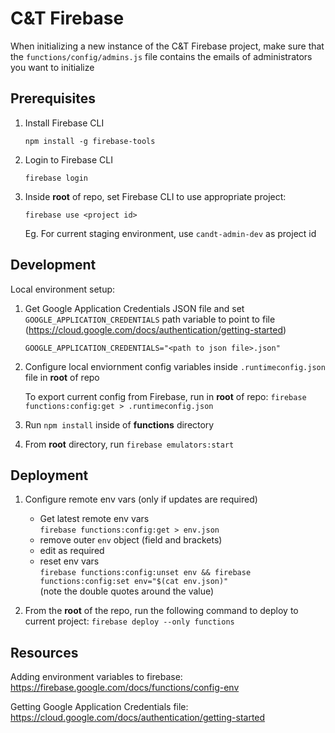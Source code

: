 # C&T Firebase

When initializing a new instance of the C&T Firebase project, make sure that the `functions/config/admins.js` file contains the emails of administrators you want to initialize

## Prerequisites

1. Install Firebase CLI

   `npm install -g firebase-tools`

2. Login to Firebase CLI

   `firebase login`

3. Inside **root** of repo, set Firebase CLI to use appropriate project:

   `firebase use <project id>`

   Eg. For current staging environment, use `candt-admin-dev` as project id

## Development

Local environment setup:

1. Get Google Application Credentials JSON file and set `GOOGLE_APPLICATION_CREDENTIALS` path variable to point to file (https://cloud.google.com/docs/authentication/getting-started)

   `GOOGLE_APPLICATION_CREDENTIALS="<path to json file>.json"`

2. Configure local enviornment config variables inside `.runtimeconfig.json` file in **root** of repo

   To export current config from Firebase, run in **root** of repo: `firebase functions:config:get > .runtimeconfig.json`

3. Run `npm install` inside of **functions** directory
4. From **root** directory, run `firebase emulators:start`

## Deployment

1. Configure remote env vars (only if updates are required)
   - Get latest remote env vars<br/>
   `firebase functions:config:get > env.json`
   - remove outer `env` object (field and brackets)
   - edit as required
   - reset env vars<br/>`firebase functions:config:unset env && firebase functions:config:set env="$(cat env.json)"`<br/>(note the double quotes around the value)
      
2. From the **root** of the repo, run the following command to deploy to current project:
   `firebase deploy --only functions`

## Resources

Adding environment variables to firebase: https://firebase.google.com/docs/functions/config-env

Getting Google Application Credentials file: https://cloud.google.com/docs/authentication/getting-started
